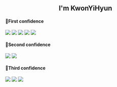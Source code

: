 <h2 align="center">I'm KwonYiHyun</h2>

<p align="center">
  <h4>🥇First confidence</h4>
  <img src="https://img.shields.io/badge/MySQL-4479A1?style=flat-square&logo=mysql&logoColor=white"/>
  <img src="https://img.shields.io/badge/Unity-0E1128?style=flat-square&logo=unity&logoColor=white"/>
  <img src="https://img.shields.io/badge/CSharp-239120?style=flat-square&logo=csharp&logoColor=white"/>
  <img src="https://img.shields.io/badge/Java-007396?style=flat-square&logo=java&logoColor=white"/>
  <img src="https://img.shields.io/badge/Java%20Swing-007396?style=flat-square&logo=java&logoColor=white"/>
</p>

<h4>🥈Second confidence</h4>
<img src="https://img.shields.io/badge/Excel-217346?style=flat-square&logo=MicrosoftExcel&logoColor=white"/>
<img src="https://img.shields.io/badge/Visual%20Basic%20for%20Applications-217346?style=flat-square&logo=microsoftexcel&logoColor=white"/>

<h4>🥉Third confidence</h4>
<img src="https://img.shields.io/badge/C++-00599C?style=flat-square&logo=c%2b%2b&logoColor=white"/>
<img src="https://img.shields.io/badge/SpringBoot-6DB33F?style=flat-square&logo=springboot&logoColor=white"/>
<img src="https://img.shields.io/badge/Unreal-0E1128?style=flat-square&logo=unrealengine&logoColor=white"/>
